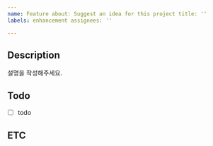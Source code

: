 ```yaml
---
name: Feature about: Suggest an idea for this project title: ''
labels: enhancement assignees: ''

---
```


## Description

설명을 작성해주세요.

## Todo

- [ ] todo

## ETC
